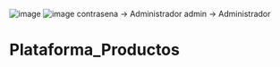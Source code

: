 ![image](https://user-images.githubusercontent.com/83982603/197654244-c38c4aac-3beb-4f76-833b-6820d60a9622.png)
![image](https://user-images.githubusercontent.com/83982603/197654313-9a56bdde-b41c-4618-a960-497ef8f0f814.png)
contrasena -> Administrador
admin -> Administrador
# Plataforma_Productos
